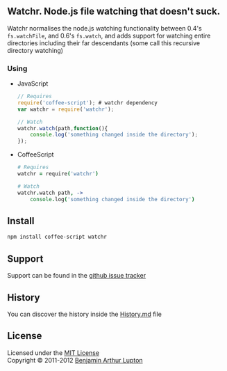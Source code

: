 ## Watchr. Node.js file watching that doesn't suck.

Watchr normalises the node.js watching functionality between 0.4's `fs.watchFile`, and 0.6's `fs.watch`, and adds support for watching entire directories including their far descendants (some call this recursive directory watching)


### Using

- JavaScript

	``` javascript
	// Requires
	require('coffee-script'); # watchr dependency
	var watchr = require('watchr');

	// Watch
	watchr.watch(path,function(){
		console.log('something changed inside the directory');
	});
	```

- CoffeeScript

	``` coffeescript
	# Requires
	watchr = require('watchr')

	# Watch
	watchr.watch path, ->
		console.log('something changed inside the directory')
	```


## Install

``` bash
npm install coffee-script watchr
```


## Support

Support can be found in the [github issue tracker](https://github.com/balupton/watchr/issues)


## History

You can discover the history inside the [History.md](https://github.com/balupton/watchr/blob/master/History.md#files) file


## License

Licensed under the [MIT License](http://creativecommons.org/licenses/MIT/)
<br/>Copyright &copy; 2011-2012 [Benjamin Arthur Lupton](http://balupton.com)

